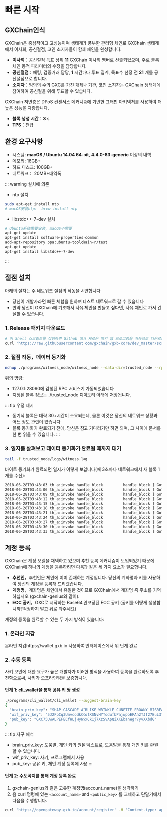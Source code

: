 # 빠른 시작

## GXChain인식

GXChain은 중심적이고 고성능이며 생태계가 풍부한 관리형 체인로 GXChain 생태계에서 이사회, 공신절점, 코인 소지자들이 함께 체인을 완성합니다.

- **이사회**：공신절점 득표 상위 **11** GXChain 이사회 멤버로 선출되었으며, 주로 블록 체인 동적 파라미터의 수정을 담당합니다.
- **공신절점**：패킹, 검증거래 담당,  **1** 시간마다 투표 집계, 득표수 선정 전  **21** 개를 공신절점으로 합니다.
- **소지자**：임의의 수의 GXC를 가진 개체나 기관, 코인 소지자는 GXChain 생태계에 참여하여 공신절을 위해 투표할 수 있습니다.

GXChain 저변층은 DPoS 컨센서스 메커니즘에 기반한 그래핀 아키텍처를 사용하여 더 높은 성능을 자랑합니다.

- **블록 생성 시간**：**3** s
- **TPS**：천급

## 환경 요구사항

- 시스템: **macOS / Ubuntu 14.04 64-bit**, **4.4.0-63-generic** 이상의 내핵
- 메모리: 16GB+
- 하드 디스크: 100GB+
- 네트워크： 20MB+대역폭

::: warning 설치에 의존

* ntp 설치
``` bash
sudo apt-get install ntp
# macOS安装ntp:  brew install ntp
```

* libstdc++-7-dev 설치
```bash
# Ubuntu系统需要安装, macOS不需要
apt-get update
apt-get install software-properties-common
add-apt-repository ppa:ubuntu-toolchain-r/test
apt-get update
apt-get install libstdc++-7-dev
```

:::

## 절점 설치

아래의 절차는 주 네트워크 절점의 작동을 시연합니다

- 당신이 개발자라면 빠른 체험을 원하며 테스트 네트워크로 갈 수 있습니다
- 만약 당신이 GXChain에 기초해서 사유 체인을 만들고 싶다면, 사유 체인로 가서 건설할 수 있습니다.

### 1. Release 패키지 다운로드

``` bash
# 이 Shell 스크립트를 집행하면 Github 에서 새로운 메인 웹 프로그램을 자동으로 다운로드합니다. 그리고나서 현재 목차에 파일을 압축 해제합니다 
curl 'https://raw.githubusercontent.com/gxchain/gxb-core/dev_master/script/gxchain_install.sh' | bash
```

### 2. 절점 작동，데이터 동기화

``` bash
nohup ./programs/witness_node/witness_node --data-dir=trusted_node --rpc-endpoint="127.0.0.1:28090" 1>nohup.out 2>&1 &
```

위의 명령:
- 127.0.1:28090에 감청된 RPC 서비스가 가동되었습니다
- 지정된 블록 정보는 ./trusted_node 디렉토리 아래에 저장됩니다.

::: tip 우정 제시
- 동기식 블록은 대략 30+시간이 소요되는데, 물론 이것은 당신의 네트워크 상황과 어느 정도 관련이 있습니다
- 블록 동기화가 완료되기 전에, 당신은 참고 기다리기만 하면 되며, 그 사이에 문서를 한 번 읽을 수 있습니다.
:::

### 3. 일지를 살펴보고 데이터 동기화가 완료될 때까지 대기

``` bash
tail -f trusted_node/logs/witness.log
```

바이트 동기화가 완료되면 일지가 이렇게 보입니다(매 3초마다 네트워크에서 새 블록 1개를 수신):

``` bash
2018-06-28T03:43:03 th_a:invoke handle_block         handle_block ] Got block: #10731531 time: 2018-06-28T03:43:03 latency: 60 ms from: miner11  irreversible: 10731513 (-18)			application.cpp:489
2018-06-28T03:43:06 th_a:invoke handle_block         handle_block ] Got block: #10731532 time: 2018-06-28T03:43:06 latency: 16 ms from: taffy  irreversible: 10731515 (-17)			application.cpp:489
2018-06-28T03:43:09 th_a:invoke handle_block         handle_block ] Got block: #10731533 time: 2018-06-28T03:43:09 latency: 49 ms from: david12  irreversible: 10731515 (-18)			application.cpp:489
2018-06-28T03:43:12 th_a:invoke handle_block         handle_block ] Got block: #10731534 time: 2018-06-28T03:43:12 latency: 42 ms from: miner6  irreversible: 10731516 (-18)			application.cpp:489
2018-06-28T03:43:15 th_a:invoke handle_block         handle_block ] Got block: #10731535 time: 2018-06-28T03:43:15 latency: 10 ms from: sakura  irreversible: 10731516 (-19)			application.cpp:489
2018-06-28T03:43:18 th_a:invoke handle_block         handle_block ] Got block: #10731536 time: 2018-06-28T03:43:18 latency: 57 ms from: miner9  irreversible: 10731517 (-19)			application.cpp:489
2018-06-28T03:43:21 th_a:invoke handle_block         handle_block ] Got block: #10731537 time: 2018-06-28T03:43:21 latency: 56 ms from: robin-green  irreversible: 10731517 (-20)			application.cpp:489
2018-06-28T03:43:24 th_a:invoke handle_block         handle_block ] Got block: #10731538 time: 2018-06-28T03:43:24 latency: 17 ms from: kairos  irreversible: 10731522 (-16)			application.cpp:489
2018-06-28T03:43:27 th_a:invoke handle_block         handle_block ] Got block: #10731539 time: 2018-06-28T03:43:27 latency: 21 ms from: dennis1  irreversible: 10731524 (-15)			application.cpp:489
2018-06-28T03:43:30 th_a:invoke handle_block         handle_block ] Got block: #10731540 time: 2018-06-28T03:43:30 latency: 17 ms from: aaron  irreversible: 10731524 (-16)			application.cpp:489
2018-06-28T03:43:33 th_a:invoke handle_block         handle_block ] Got block: #10731541 time: 2018-06-28T03:43:33 latency: 23 ms from: caitlin  irreversible: 10731526 (-15)			application.cpp:489
```

## 계정 등록

GXChain은 계정 모델을 채택하고 있으며 추천 등록 메커니즘이 도입되었기 때문에 GXChain에 하나의 계정을 등록하려면 다음과 같은 세 가지 요소가 필요합니다.

- **추천인**，추천인은 체인에 이미 존재하는 계정입니다. 당신의 계좌명과 키를 사용하여 당신의 계정을 등록해 드리겠습니다.
- **계정명**，계좌명은 체인에서 유일한 것이므로 GXChain에서 계좌명 즉 주소를 기억하십시오 (gxchain-genius와 같이).
- **ECC 공키**，GXC로 시작하는 Base64 인코딩된 ECC 공키 (공키를 어떻게 생성합니까?걱정하지 말고 뒤로 봐주세요)

계정의 등록을 완료할 수 있는 두 가지 방식이 있습니다:

### 1. 온라인 지갑

온라인 지갑https://wallet.gxb.io 사용하여 인터페이스에서 위 단계 완료

### 2. 수동 등록

사키 보안에 대한 요구가 높은 개발자가 이러한 방식을 사용하여 등록을 완료하도록 추천함으로써, 사키가 오프라인임을 보증합니다.

#### 단계 1: cli_wallet을 통해 공유 키 쌍 생성

``` bash
./programs/cli_wallet/cli_wallet --suggest-brain-key
{
  "brain_priv_key": "SHAP CASCADE AIRLIKE WRINKLE CUNETTE FROWNY MISREAD MOIST HANDSET COLOVE EMOTION UNSPAN SEAWARD HAGGIS TEENTY NARRAS",
  "wif_priv_key": "5J2FpCq3UmvcodkCCofXSNvHYTodufbPajwpoEFAh2TJf27EuL3",
  "pub_key": "GXC75UwALPEFECfHLjHyNSxCk1j7XzSvApQiXKEbanWgr7yvXXbdG"
}
```

::: tip 자구 해석
- brain_priv_key: 도움말, 개인 키의 원본 텍스트로, 도움말을 통해 개인 키를 환원할 수 있습니다.
- wif_priv_key: 사키, 프로그램에서 사용
- pub_key: 공유 키, 체인 계정 등록에 사용
:::

####  단계 2: 수도꼭지를 통해 계정 등록 완료

1. gxchain-genius와 같은 고유한 계정명(account_name)을 생각하기
2. 음 curl 명령에 있는 `<account_name>` and `<public_key>` 를 교체하고 단말기에서 다음을 수행합니다.

``` bash
curl 'https://opengateway.gxb.io/account/register' -H 'Content-type: application/json' -H 'Accept: application/json' -d '{"account":{"name":"<account_name>","owner_key":"<public_key>","active_key":"<public_key>","memo_key":"<public_key>","refcode":null,"referrer":null}}'
```
